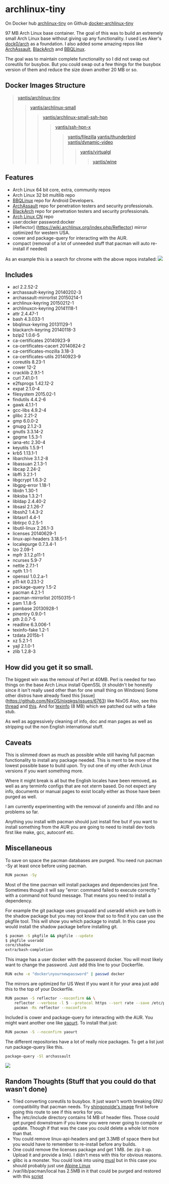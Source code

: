 # archlinux-tiny

On Docker hub [archlinux-tiny](https://registry.hub.docker.com/u/yantis/archlinux-tiny/)
on Github [docker-archlinux-tiny](https://github.com/yantis/docker-archlinux-tiny)

97 MB Arch Linux base container. The goal of this was to build an extremely small Arch Linux base without giving up any functionality.
I used Les Aker's [dock0/arch](https://github.com/dock0/arch) as a foundation.
I also added some amazing repos like [ArchAssault](https://www.archassault.org),
[BlackArch](http://blackarch.org) and [BBQLinux](http://bbqlinux.org).

The goal was to maintain complete functionality so I did not swap out coreutils for busybox.
But you could swap out a few things for the busybox version of them and reduce the size down another 20 MB or so.


## Docker Images Structure

>[yantis/archlinux-tiny](https://github.com/yantis/docker-archlinux-tiny)
>>[yantis/archlinux-small](https://github.com/yantis/docker-archlinux-small)
>>>[yantis/archlinux-small-ssh-hpn](https://github.com/yantis/docker-archlinux-ssh-hpn)
>>>>[yantis/ssh-hpn-x](https://github.com/yantis/docker-ssh-hpn-x)
>>>>>[yantis/filezilla](https://github.com/yantis/docker-filezilla)
>>>>>[yantis/thunderbird](https://github.com/yantis/docker-thunderbird)
>>>>>[yantis/dynamic-video](https://github.com/yantis/docker-dynamic-video)
>>>>>>[yantis/virtualgl](https://github.com/yantis/docker-virtualgl)
>>>>>>>[yantis/wine](https://github.com/yantis/docker-wine)


## Features 
* Arch Linux 64 bit core, extra, community repos
* Arch Linux 32 bit multilib repo
* [BBQLinux](http://bbqlinux.org) repo for Android Developers.
* [ArchAssault](https://www.archassault.org) repo for penetration testers and security professionals.
* [BlackArch](http://blackarch.org) repo for penetration testers and security professionals.
* [Arch Linux CN](https://github.com/archlinuxcn) repo 
* user:docker password:docker
* [Reflector] (https://wiki.archlinux.org/index.php/Reflector) mirror optimized for western USA.
* cower and package-query for interacting with the AUR. 
* compact (removal of a lot of unneeded stuff that pacman will auto re-install if needed)

As an example this is a search for chrome with the above repos installed:
![](http://yantis-scripts.s3.amazonaws.com/screenshot_20150407-030717.jpg)

## Includes
* acl 2.2.52-2
* archassault-keyring 20140202-3
* archassault-mirrorlist 20150214-1
* archlinux-keyring 20150212-1
* archlinuxcn-keyring 20141118-1
* attr 2.4.47-1
* bash 4.3.033-1
* bbqlinux-keyring 20131129-1
* blackarch-keyring 20140118-3
* bzip2 1.0.6-5
* ca-certificates 20140923-9
* ca-certificates-cacert 20140824-2
* ca-certificates-mozilla 3.18-3
* ca-certificates-utils 20140923-9
* coreutils 8.23-1
* cower 12-2
* cracklib 2.9.1-1
* curl 7.41.0-1
* e2fsprogs 1.42.12-2
* expat 2.1.0-4
* filesystem 2015.02-1
* findutils 4.4.2-6
* gawk 4.1.1-1
* gcc-libs 4.9.2-4
* glibc 2.21-2
* gmp 6.0.0-2
* gnupg 2.1.2-3
* gnutls 3.3.14-2
* gpgme 1.5.3-1
* iana-etc 2.30-4
* keyutils 1.5.9-1
* krb5 1.13.1-1
* libarchive 3.1.2-8
* libassuan 2.1.3-1
* libcap 2.24-2
* libffi 3.2.1-1
* libgcrypt 1.6.3-2
* libgpg-error 1.18-1
* libidn 1.30-1
* libksba 1.3.2-1
* libldap 2.4.40-2
* libsasl 2.1.26-7
* libssh2 1.4.3-2
* libtasn1 4.4-1
* libtirpc 0.2.5-1
* libutil-linux 2.26.1-3
* licenses 20140629-1
* linux-api-headers 3.18.5-1
* localepurge 0.7.3.4-1
* lzo 2.09-1
* mpfr 3.1.2.p11-1
* ncurses 5.9-7
* nettle 2.7.1-1
* npth 1.1-1
* openssl 1.0.2.a-1
* p11-kit 0.23.1-2
* package-query 1.5-2
* pacman 4.2.1-1
* pacman-mirrorlist 20150315-1
* pam 1.1.8-5
* pambase 20130928-1
* pinentry 0.9.0-1
* pth 2.0.7-5
* readline 6.3.006-1
* texinfo-fake 1.2-1
* tzdata 2015b-1
* xz 5.2.1-1
* yajl 2.1.0-1
* zlib 1.2.8-3

## How did you get it so small.
The biggest win was the removal of Perl at 40MB. Perl is needed for two things on the base Arch Linux install
OpenSSL (it shouldn't be honestly since it isn't really used other than for one small thing on Windows)
Some other distros have already fixed this [issue] (https://github.com/NixOS/nixpkgs/issues/6763) like NixOS 
Also, see this [thread](https://bbs.archlinux.org/viewtopic.php?id=73200) and [this](https://bugs.archlinux.org/task/14903).
And for [texinfo](http://www.gnu.org/software/texinfo) (8 MB) which we patched out with a fake stub.

As well as aggressively cleaning of info, doc and man pages as well as stripping out the non English international stuff.

## Caveats
This is slimmed down as much as possible while still having full pacman functionality to install any package needed.
This is ment to be more of the lowest possible base to build upon. Try out one of my other Arch Linux versions if you want something more.

Where it might break is all but the English locales have been removed, as well as any terminfo configs that are not xterm based.
Do not expect any info, documents or manual pages to exist locally either as those have been purged as well.

I am currently experimenting with the removal of zoneinfo and i18n and no problems so far.

Anything you install with pacman should just install fine but if you want to install something from the AUR you are going to need
to install dev tools first like make, gcc, autoconf etc.


## Miscellaneous

To save on space the pacman databases are purged. You need run pacman -Sy at least once before using pacman.

```bash
RUN pacman -Sy
```

Most of the time pacman will install packages and dependencies just fine. Sometimes though it will say 
"error: command failed to execute correctly " with a command not found message. That means you need to install a dependency.

For example the git package uses groupadd and useradd which are both in the shadow package but you may not know that so to find it you can use the pkgfile tool.
This will show you which package to install. In this case you would install the shadow package before installing git.

```bash
$ pacman -S pkgfile && pkgfile --update
$ pkgfile useradd
core/shadow
extra/bash-completion
```


This image has a user docker with the password docker. You will most likely want to change the password. Just add this line to your Dockerfile.

```bash
RUN echo -e "docker\nyournewpassword" | passwd docker
```

The mirrors are optimized for US West  If you want it for your area just add this to the top of your Dockerfile.

```bash
RUN pacman -S reflector --noconfirm && \
    reflector --verbose -l 5 --protocol https --sort rate --save /etc/pacman.d/mirrorlist && \
    pacman -Rs reflector --noconfirm
```

Included is cower and package-query for interacting with the AUR. You might want another one like
[yaourt](https://wiki.archlinux.org/index.php/Yaourt). To install that just:

```bash
RUN pacman -S --noconfirm yaourt
```

The different repositories have a lot of really nice packages. To get a list just run package-query like this.

```bash
package-query -Sl archassault
```

![](http://yantis-scripts.s3.amazonaws.com/screenshot_20150407-023220.jpg)


## Random Thoughts (Stuff that you could do that wasn't done)
* Tried converting coreutils to busybox. It just wasn't worth breaking GNU compatibility that pacman needs. 
Try [shingonoide's image](https://github.com/shingonoide/docker_archlinux-busybox) first before going this route to see if this works for you.
* The /etc/include directory contains 14 MB of header files. Those could get purged downstream if you knew you were never going to compile or update. Though if that was the case you could delete a whole lot more than that.
* You could remove linux-api-headers and get 3.3MB of space there but you would have to remember to re-install before any builds. 
* One could remove the licenses package and get 1 MB. (ie: zip it up. Upload it and provide a link). I didn't mess with this for obvious reasons.
* glibc is a monster. You could look into using [musl](http://www.musl-libc.org/faq.html) but in this case you should probably just use [Alpine Linux](http://alpinelinux.org)
* /var/lib/pacman/local has 2.5MB in it that could be purged and restored with this [script](https://bbs.archlinux.org/viewtopic.php?pid=670876)
